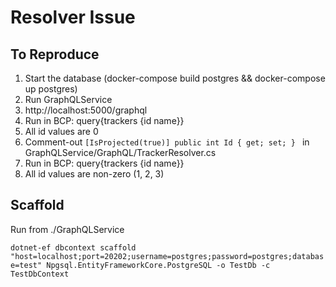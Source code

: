 # Resolver Issue

## To Reproduce
1. Start the database (docker-compose build postgres && docker-compose up postgres)  
1. Run GraphQLService  
1. http://localhost:5000/graphql
1. Run in BCP: query{trackers {id name}}
1. All id values are 0
1. Comment-out `[IsProjected(true)] public int Id { get; set; } ` in GraphQLService/GraphQL/TrackerResolver.cs
1. Run in BCP: query{trackers {id name}}
1. All id values are non-zero (1, 2, 3)

## Scaffold
Run from ./GraphQLService  

`dotnet-ef dbcontext scaffold "host=localhost;port=20202;username=postgres;password=postgres;database=test" Npgsql.EntityFrameworkCore.PostgreSQL -o TestDb -c TestDbContext`  
